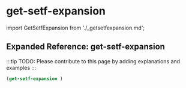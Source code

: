 # get-setf-expansion

import GetSetfExpansion from './_getsetfexpansion.md';

<GetSetfExpansion />

## Expanded Reference: get-setf-expansion

:::tip
TODO: Please contribute to this page by adding explanations and examples
:::

```lisp
(get-setf-expansion )
```
